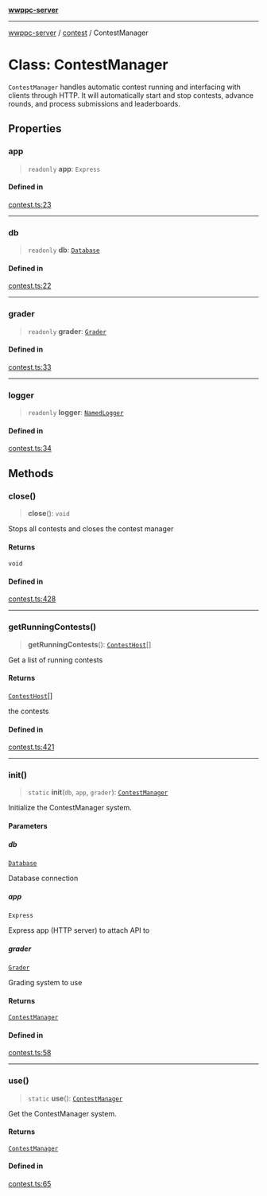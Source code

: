[**wwppc-server**](../../README.md)

***

[wwppc-server](../../modules.md) / [contest](../README.md) / ContestManager

# Class: ContestManager

`ContestManager` handles automatic contest running and interfacing with clients through HTTP.
It will automatically start and stop contests, advance rounds, and process submissions and leaderboards.

## Properties

### app

> `readonly` **app**: `Express`

#### Defined in

[contest.ts:23](https://github.com/WWPPC/WWPPC-server/blob/8fa1fab7588b7cc0d91c585786635fd288d3453c/src/contest.ts#L23)

***

### db

> `readonly` **db**: [`Database`](../../database/classes/Database.md)

#### Defined in

[contest.ts:22](https://github.com/WWPPC/WWPPC-server/blob/8fa1fab7588b7cc0d91c585786635fd288d3453c/src/contest.ts#L22)

***

### grader

> `readonly` **grader**: [`Grader`](../../grader/classes/Grader.md)

#### Defined in

[contest.ts:33](https://github.com/WWPPC/WWPPC-server/blob/8fa1fab7588b7cc0d91c585786635fd288d3453c/src/contest.ts#L33)

***

### logger

> `readonly` **logger**: [`NamedLogger`](../../log/classes/NamedLogger.md)

#### Defined in

[contest.ts:34](https://github.com/WWPPC/WWPPC-server/blob/8fa1fab7588b7cc0d91c585786635fd288d3453c/src/contest.ts#L34)

## Methods

### close()

> **close**(): `void`

Stops all contests and closes the contest manager

#### Returns

`void`

#### Defined in

[contest.ts:428](https://github.com/WWPPC/WWPPC-server/blob/8fa1fab7588b7cc0d91c585786635fd288d3453c/src/contest.ts#L428)

***

### getRunningContests()

> **getRunningContests**(): [`ContestHost`](ContestHost.md)[]

Get a list of running contests

#### Returns

[`ContestHost`](ContestHost.md)[]

the contests

#### Defined in

[contest.ts:421](https://github.com/WWPPC/WWPPC-server/blob/8fa1fab7588b7cc0d91c585786635fd288d3453c/src/contest.ts#L421)

***

### init()

> `static` **init**(`db`, `app`, `grader`): [`ContestManager`](ContestManager.md)

Initialize the ContestManager system.

#### Parameters

##### db

[`Database`](../../database/classes/Database.md)

Database connection

##### app

`Express`

Express app (HTTP server) to attach API to

##### grader

[`Grader`](../../grader/classes/Grader.md)

Grading system to use

#### Returns

[`ContestManager`](ContestManager.md)

#### Defined in

[contest.ts:58](https://github.com/WWPPC/WWPPC-server/blob/8fa1fab7588b7cc0d91c585786635fd288d3453c/src/contest.ts#L58)

***

### use()

> `static` **use**(): [`ContestManager`](ContestManager.md)

Get the ContestManager system.

#### Returns

[`ContestManager`](ContestManager.md)

#### Defined in

[contest.ts:65](https://github.com/WWPPC/WWPPC-server/blob/8fa1fab7588b7cc0d91c585786635fd288d3453c/src/contest.ts#L65)
